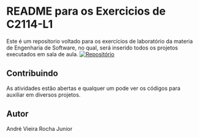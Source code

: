 # README para os Exercicios de C2114-L1

Este é um repositorio voltado para os exercícios de laboratório da materia de Engenharia de Software, no qual, será inserido todos os projetos executados em sala de aula.
[![Repositório](https://img.shields.io/badge/repositório%20-%23323330.svg?&style=for-the-badge&logo=repositório&logoColor=black&color=8000FF)]([https://github.com/iuricode/readme-template/blob/main/repository](https://github.com/andrevrj/ExerciciosC214-L1))

## Contribuindo

As atividades estão abertas e qualquer um pode ver os códigos para auxiliar em diversos projetos.


## Autor

 André Vieira Rocha Junior


